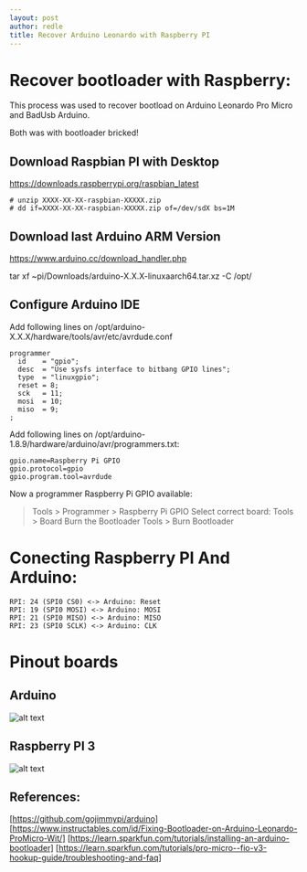 ```yaml
---
layout: post
author: redle
title: Recover Arduino Leonardo with Raspberry PI
---
```


# Recover bootloader with Raspberry:

This process was used to recover bootload on Arduino Leonardo Pro Micro and BadUsb Arduino.

Both was with bootloader bricked!


## Download Raspbian PI with Desktop
https://downloads.raspberrypi.org/raspbian_latest

```
# unzip XXXX-XX-XX-raspbian-XXXXX.zip
# dd if=XXXX-XX-XX-raspbian-XXXXX.zip of=/dev/sdX bs=1M
```

## Download last Arduino ARM Version
https://www.arduino.cc/download_handler.php

tar xf ~pi/Downloads/arduino-X.X.X-linuxaarch64.tar.xz -C /opt/


## Configure Arduino IDE

Add following lines on /opt/arduino-X.X.X/hardware/tools/avr/etc/avrdude.conf

```
programmer
  id    = "gpio";
  desc  = "Use sysfs interface to bitbang GPIO lines";
  type  = "linuxgpio";
  reset = 8;
  sck   = 11;
  mosi  = 10;
  miso  = 9;
;
```

Add following lines on /opt/arduino-1.8.9/hardware/arduino/avr/programmers.txt:
```
gpio.name=Raspberry Pi GPIO
gpio.protocol=gpio
gpio.program.tool=avrdude

```

Now a programmer Raspberry Pi GPIO available:
> Tools > Programmer > Raspberry Pi GPIO
Select correct board:
> Tools > Board 
Burn the Bootloader
Tools > Burn Bootloader


# Conecting Raspberry PI And Arduino:
```
RPI: 24 (SPI0 CS0) <-> Arduino: Reset
RPI: 19 (SPI0 MOSI) <-> Arduino: MOSI
RPI: 21 (SPI0 MISO) <-> Arduino: MISO
RPI: 23 (SPI0 SCLK) <-> Arduino: CLK
```

# Pinout boards

## Arduino
![alt text](https://simba-os.readthedocs.io/en/latest/_images/arduino-pro-micro-pinout.png "Pinout Arduino Pro Micro")

## Raspberry PI 3
![alt text](https://camo.githubusercontent.com/3af697a8467ed5288e78a473e873625fa2b9811c/68747470733a2f2f6d6172636f6d696e657276612e626c6f622e636f72652e77696e646f77732e6e65742f70686f746f732f5261737062657272795069325f50696e6f75742e706e67 "Pinout Raspberry PI 3")

## References:
[https://github.com/gojimmypi/arduino]
[https://www.instructables.com/id/Fixing-Bootloader-on-Arduino-Leonardo-ProMicro-Wit/]
[https://learn.sparkfun.com/tutorials/installing-an-arduino-bootloader]
[https://learn.sparkfun.com/tutorials/pro-micro--fio-v3-hookup-guide/troubleshooting-and-faq]